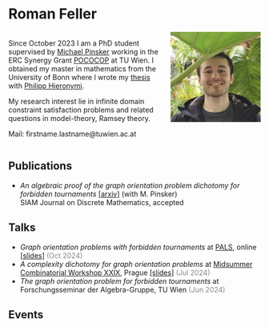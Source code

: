 # Roman Feller

<div style="overflow: hidden;">

  <img src="pictures/me.jpg" alt="Roman-Feller" style="width: 180px; float: right; margin-left: 10px;">

<p>Since October 2023 I am a PhD student supervised by <a href="https://dmg.tuwien.ac.at/pinsker/">Michael Pinsker</a> working in the ERC Synergy Grant <a href="https://www.pococop.eu">POCOCOP</a> at TU Wien. I obtained my master in mathematics from the University of Bonn where I wrote my <a href="thesis/MasterThesis.pdf" target="_blank">thesis</a> with <a href="https://www.math.uni-bonn.de/people/phierony/">Philipp Hieronymi</a>. </p>

<p>My research interest lie in infinite domain constraint satisfaction problems and related questions in model-theory, Ramsey theory.</p>

<p>Mail: firstname.lastname@tuwien.ac.at </p>

</div>


## Publications

* *An algebraic proof of the graph orientation problem dichotomy for forbidden tournaments* [[arxiv]](https://arxiv.org/pdf/2405.20263) (with M. Pinsker)<br>
  SIAM Journal on Discrete Mathematics, accepted

## Talks

* *Graph orientation problems with forbidden tournaments* at [PALS](https://math.colorado.edu/algebralogic/), online [[slides]](slides/PALS_2024.pdf) <span style="color: #888888;">(Oct 2024)</span> 
* *A complexity dichotomy for graph orientation problems* at [Midsummer Combinatorial Workshop XXIX](https://www.mff.cuni.cz/en/kam/events/mcw/mcw-2024), Prague [[slides]](slides/MCW_2024.pdf) <span style="color: #888888;">(Jul 2024)</span>
* *The graph orientation problem for forbidden tournaments* at Forschungsseminar der Algebra-Gruppe, TU Wien <span style="color: #888888;">(Jun 2024)</span>

## Events

